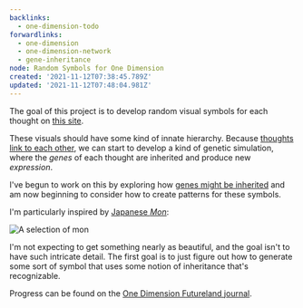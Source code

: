 ```yaml
---
backlinks:
  - one-dimension-todo
forwardlinks:
  - one-dimension
  - one-dimension-network
  - gene-inheritance
node: Random Symbols for One Dimension
created: '2021-11-12T07:38:45.789Z'
updated: '2021-11-12T07:48:04.981Z'
---
```

The goal of this project is to develop random visual symbols for each thought on [this site](one-dimension.md).  

These visuals should have some kind of innate hierarchy. Because  [thoughts link to each other](one-dimension-network.md), we can start to develop a kind of genetic simulation, where the *genes* of each thought are inherited and produce new *expression*. 

I've begun to work on this by exploring how [genes might be inherited](gene-inheritance.md) and am now beginning to consider how to create patterns for these symbols. 

I'm particularly inspired by [Japanese *Mon*](https://en.wikipedia.org/wiki/Mon_(emblem)):

![](images/random-symbols-for-one-dimension/IHqNJxldXi.webp "A selection of mon")

I'm not expecting to get something nearly as beautiful, and the goal isn't to have such intricate detail. The first goal is to just figure out how to generate some sort of symbol that uses some notion of inheritance that's recognizable.  

Progress can be found on the [One Dimension Futureland journal](https://futureland.tv/christian/entry/118937). 
